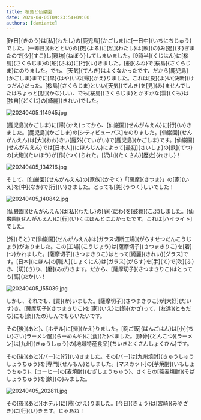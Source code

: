 ```yaml
---
title: 桜島と仙巌園
date: 2024-04-06T09:23:54+09:00
authors: [damiante]
---
```

[昨日]{きのう}は[私]{わたし}の[鹿児島]{かごしま}に[一日中]{いちにちじゅう}でした。[一昨日]{おととい}の[夜]{よる}に[私]{わたし}は[飲]{の}み[過]{す}ぎまたので[少]{すこ}し[寝坊]{ねぼう}してしまいました。[9時半]{くじはん}に[桜島]{さくらじま}の[船]{ふね}に[行]{い}きました。[船]{ふね}で[桜島]{さくらじま}にのりました。でも、[天気]{てんき}はよくなかったです、だから[鹿児島]{かごしま}までに[早]{はや}いな[帰]{かえ}りました。これは[良]{よ}い[決断]{けつだん}だった。[桜島]{さくらじま}といい[天気]{てんき}を[見]{み}ませんでしたはちょっと[悲]{かな}しい、でも[桜島]{さくらじま}とかすかな[雲]{くも}は[独自]{どくじ}の[綺麗]{きれい}でした。

![20240405_114945.jpg](https://github.com/devhou-se/www-jp/assets/12438044/4d5937ba-0ba7-4fcb-acd9-ff88d5e350e4)

[鹿児島]{かごしま}に[帰]{かえ}ってから、[仙巌園]{せんがんえん}に[行]{い}きました。[鹿児島]{かごしま}の[シティビューバス]をのりました。[仙巌園]{せんがんえん}は[大]{おお}きい[庭外]{ていがい}で[鹿児島]{かごしま}です。[仙巌園]{せんがんえん}では[日本人]{にほんじん}によって[最初]{さいしょ}の[鉄]{てつ}の[大砲]{たいほう}が[作]{つく}られた。[沢山]{たくさん}[歴史]{れきし}！

![20240405_134216.jpg](https://github.com/devhou-se/www-jp/assets/12438044/cdfa6ee7-a3e2-4430-a174-f550b059328d)

そして、[仙巌園]{せんがんえん}の[家族]{かぞく}「[薩摩]{さつま}」の[家]{いえ}を[中]{なか}で[行]{い}きました。とっても[美]{うつく}しいでした！

![20240405_140842.jpg](https://github.com/devhou-se/www-jp/assets/12438044/d2ee033e-5d9e-467f-808c-99ea81895cea)

[仙巌園]{せんがんえん}は[私]{わたし}の[庭]{にわ}を[鼓舞]{こぶ}しました。[仙巌園]{せんがんえん}に[行]{い}くはほんとによかったです。これは[ハイライト]でした。

[外]{そと}で[仙巌園]{せんがんえん}は[ガラス切断工場]{がらすせつだんこうじょう}がありました。この[工場]{こうじょう}は[薩摩切子]{さつまきりこ}を[着]{つ}かれました。[薩摩切子]{さつまきりこ}はとって[綺麗]{きれい}[グラス]です。[日本]{にほん}の[職人]{しょくにん}は[ガラス]{がらす}を[手]{て}で[吹]{ふ}き、[切]{き}り、[磨]{みが}きます。だから、[薩摩切子]{さつまきりこ}はとっても[高]{たか}い！

![20240405_155039.jpg](https://github.com/devhou-se/www-jp/assets/12438044/2791db9e-7a7e-4a81-8189-d1eb631649ed)

しかし、それでも、[買]{か}いました。[薩摩切子]{さつまきりこ}が[大好]{だいす}き。[薩摩切子]{さつまきりこ}を[家]{いえ}に[飾]{かざ}って、[友達]{ともだち}にも[楽]{たの}しんでもらいたいです。

その[後]{あと}、[ホテル]に[帰]{かえ}りました。[晩ご飯]{ばんごはん}は[小]{ちい}さい[ラーメン屋]{らーめんや}に[食]{た}べました。[豚骨]{とんこつ}[ラーメン]は[九州]{きゅうしゅう}の[地域特産食品]{ちいきとくさんしょくひん}です。

その[後]{あと}[バー]に[行]{い}きました。その[バー]は[九州焼酎]{きゅうしゅうしょうちゅう}を[専門]{せんもん}としました。[マスカット]の[芋焼酎]{いもしょうちゅう}、[コーヒー]の[麦焼酎]{むぎしょうちゅう}、さくらの[蕎麦焼酎]{そばしょうちゅう}を[飲]{の}みました。

![20240405_202811.jpg](https://github.com/devhou-se/www-jp/assets/12438044/743887e0-cc5c-4f73-b4d9-6062bc711c19)

その[後]{あと}[ホテル]に[帰]{かえ}りました。[今日]{きょう}は[宮崎]{みやざき}に[行]{い}きます。じゃあね！
